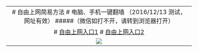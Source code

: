 <table>
<tr></tr> <tr>
<td colspan=2 align=center>
# 自由上网简易方法 
# 电脑、手机一键翻墙 
（2016/12/13 测试，网址有效）
#####（微信如打不开，请转到浏览器打开）
</td> 
</tr>
<tr> 
<td align=center>
# <a href="" target="_blank">自由上网入口1</a>
# <a href="https://df9k85rg4hh8u.cloudfront.net" target="_blank">自由上网入口2</a>
</td> </tr> <tr> <td align=center> <img src=https://camo.githubusercontent.com/81ca426978be68652bc3660ca87554fc756a75ce/68747470733a2f2f646666766d347a64686565652e636c6f756466726f6e742e6e65742f7069632f796a66712d32303136303833316f6b2d622e706e67 /> </td> </tr>
